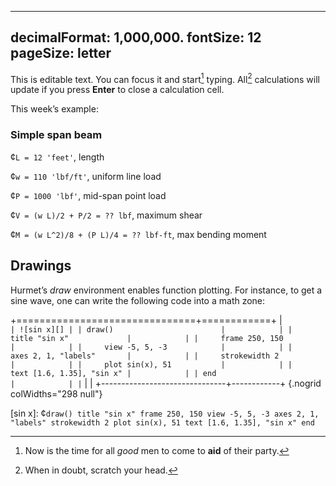 ---------------
decimalFormat: 1,000,000.
fontSize: 12
pageSize: letter
---------------

This is editable text. You can focus it and start[^1] typing. All[^2]
calculations will update if you press **Enter** to close a calculation cell.

This week’s example:

### Simple span beam

¢` L = 12 'feet' `, length

¢` w = 110 'lbf/ft' `, uniform line load

¢` P = 1000 'lbf' `, mid-span point load

¢` V = (w L)/2 + P/2 = ?? lbf `, maximum shear

¢` M = (w L^2)/8 + (P L)/4 = ?? lbf-ft `, max bending moment

## Drawings

Hurmet’s _draw_ environment enables function plotting. For instance, to get a
sine wave, one can write the following code into a math zone:

+===============================+============+
| ```                           | ![sin x][] |
| draw()                        |            |
|     title "sin x"             |            |
|     frame 250, 150            |            |
|     view -5, 5, -3            |            |
|     axes 2, 1, "labels"       |            |
|     strokewidth 2             |            |
|     plot sin(x), 51           |            |
|     text [1.6, 1.35], "sin x" |            |
| end                           |            |
| ```                           |            |
+-------------------------------+------------+
{.nogrid colWidths="298 null"}


[^1]: Now is the time for all _good_ men to come to **aid** of their party.

[^2]: When in doubt, scratch your head.

[sin x]: ¢` draw()
    title "sin x"
    frame 250, 150
    view -5, 5, -3
    axes 2, 1, "labels"
    strokewidth 2
    plot sin(x), 51
    text [1.6, 1.35], "sin x"
end `
